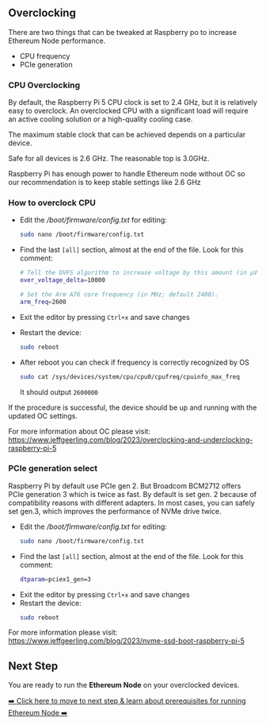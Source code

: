 ## Overclocking

There are two things that can be tweaked at Raspberry po to increase Ethereum Node performance.
- CPU frequency
- PCIe generation

### CPU Overclocking

By default, the Raspberry Pi 5 CPU clock is set to 2.4 GHz, but it is relatively easy to overclock. An overclocked CPU with a significant load will require an active cooling solution or a high-quality cooling case. 

The maximum stable clock that can be achieved depends on a particular device.

Safe for all devices is 2.6 GHz.
The reasonable top is 3.0GHz.

Raspberry Pi has enough power to handle Ethereum node without OC so our recommendation is to keep stable settings like 2.6 GHz


### How to overclock CPU
- Edit the _/boot/firmware/config.txt_ for editing:
  ```bash
  sudo nano /boot/firmware/config.txt
  ```
- Find the last `[all]` section, almost at the end of the file. Look for this comment:
   ```bash
   # Tell the DVFS algorithm to increase voltage by this amount (in µV; default 0).
   over_voltage_delta=10000

   # Set the Arm A76 core frequency (in MHz; default 2400).
   arm_freq=2600
   ```
- Exit the editor by pressing `Ctrl+x` and save changes
- Restart the device:
  ```bash
  sudo reboot
  ```
- After reboot you can check if frequency is correctly recognized by OS
  
   ```bash
  sudo cat /sys/devices/system/cpu/cpu0/cpufreq/cpuinfo_max_freq
   ```

  It should output `2600000`


If the procedure is successful, the device should be up and running with the updated OC settings.

For more information about OC please visit: https://www.jeffgeerling.com/blog/2023/overclocking-and-underclocking-raspberry-pi-5


### PCIe generation select

Raspberry Pi by default use PCIe gen 2. But Broadcom BCM2712 offers PCIe generation 3 which is twice as fast.
By default is set gen. 2 because of compatibility reasons with different adapters.
In most cases, you can safely set gen.3, which improves the performance of NVMe drive twice.

- Edit the _/boot/firmware/config.txt_ for editing:
  ```bash
  sudo nano /boot/firmware/config.txt
  ```
- Find the last `[all]` section, almost at the end of the file. Look for this comment:
   ```bash
   dtparam=pciex1_gen=3
   ```
- Exit the editor by pressing `Ctrl+x` and save changes
- Restart the device:
  ```bash
  sudo reboot
  ```
  
For more information please visit: https://www.jeffgeerling.com/blog/2023/nvme-ssd-boot-raspberry-pi-5


  
## Next Step
You are ready to run the **Ethereum Node** on your overclocked devices.

[➡️ Click here to move to next step & learn about prerequisites for running Ethereum Node  ➡️](../2-run/1-geth-node.md)
